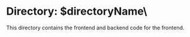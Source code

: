# Directory: \$directoryName\

This directory contains the frontend and backend code for the frontend.
